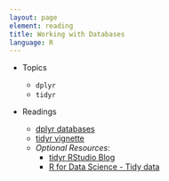 ```yaml
---
layout: page
element: reading
title: Working with Databases
language: R
---
```


* Topics

  * `dplyr`
  * `tidyr`

* Readings

  * [dplyr databases](https://cran.rstudio.com/web/packages/dplyr/vignettes/databases.html)
  * [tidyr vignette](https://cran.r-project.org/web/packages/tidyr/vignettes/tidy-data.html)  
  * *Optional Resources*:  
    * [tidyr RStudio Blog](https://blog.rstudio.org/2014/07/22/introducing-tidyr/)
    * [R for Data Science - Tidy data](http://r4ds.had.co.nz/tidy-data.html)
